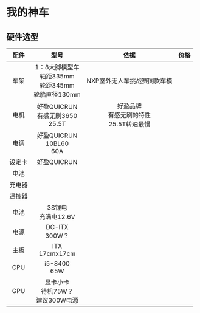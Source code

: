 # 我的神车

## 硬件选型

|配件  |型号|依据| 价格| 
|:----:|:--:|:--:|:--:|
|车架  | 1：8大脚模型车 <br> 轴距335mm <br> 轮距345mm <br> 轮胎直径130mm  |  NXP室外无人车挑战赛同款车模  | 
|电机  |  好盈QUICRUN <br> 有感无刷3650 <br> 25.5T|  好盈品牌 <br> 有感无刷的特性  <br> 25.5T转速最慢|
|电调  |  好盈QUICRUN <br> 10BL60 <br> 60A |    |
|设定卡  |  好盈QUICRUN |    |
|电池  |    |    |
|充电器  |    |    |
|遥控器|    |    |
|电池|3S锂电<br>充满电12.6V |    |
|电源|DC-ITX<br>300W？ |    |
|主板|ITX<br>17cmx17cm  |    |
|CPU|i5-8400<br>65W|    |
|GPU|显卡小卡<br>待机75W？<br>建议300W电源|    |